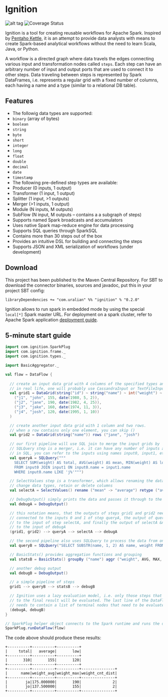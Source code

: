 # Ignition

![alt tag](https://travis-ci.org/uralian/ignition.svg?branch=master)
![Coverage Status](https://coveralls.io/repos/uralian/ignition/badge.svg)

Ignition is a tool for creating reusable workflows for Apache Spark.
Inspired by [Pentaho Kettle](http://community.pentaho.com/projects/data-integration/),
it is an attempt to provide data analysts with means to create Spark-based analytical
workflows without the need to learn Scala, Java, or Python.

A workflow is a directed graph where data travels the edges connecting various input
and transformation nodes called `steps`. Each step can have an arbitrary number of input
and output ports that are used to connect it to other steps. Data traveling between steps
is represented by Spark DataFrames, i.e. represents a regular grid with a fixed
number of columns, each having a name and a type (similar to a relational DB table).

## Features
- The followig data types are supported:
 - `binary` (array of bytes)
 - `boolean`
 - `string`
 - `byte`
 - `short`
 - `integer`
 - `long`
 - `float`
 - `double`
 - `decimal`
 - `date`
 - `timestamp`
- The following pre-defined step types are available:
 - Producer (0 inputs, 1 output)
 - Transformer (1 input, 1 output)
 - Splitter (1 input, >1 outputs)
 - Merger (>1 inputs, 1 output)
 - Module (N inputs, M outputs) 
 - SubFlow (N input, M outputs &ndash; contains a a subgraph of steps)
- Supports named Spark broadcasts and accumulators
- Uses native Spark map-reduce engine for data processing
- Supports SQL queries through SparkSQL
- Contains more than 30 steps out of the box
- Provides an intuitive DSL for building and connecting the steps
- Supports JSON and XML serialization of workflows (under development)
 
## Download
This project has been published to the Maven Central Repository.
For SBT to download the connector binaries, sources and javadoc, put this in your project 
SBT config:
                                                                                                                           
    libraryDependencies += "com.uralian" %% "ignition" % "0.2.0"
    
Ignition allows to run spark in embedded mode by using the special `local[*]`
Spark master URL. For deployment on a spark cluster, refer to Apache Spark
application 
[deployment guide](https://spark.apache.org/docs/latest/cluster-overview.html).

## 5-minute start guide

```scala
import com.ignition.SparkPlug
import com.ignition.frame._
import com.ignition.types._

import BasicAggregator._

val flow = DataFlow {
 
  // create an input data grid with 4 columns of the specified types and fill it with test data
  // in real life, one will probably use CassandraInput or TextFileInput etc.
  val grid1 = DataGrid(string("id") ~ string("name") ~ int("weight") ~ date("dob")) rows (
    ("j1", "john", 155, date(1980, 5, 2)),
    ("j2", "jane", 190, date(1982, 4, 25)),
    ("j3", "jake", 160, date(1974, 11, 3)),
    ("j4", "josh", 120, date(1995, 1, 10))
  )

  // create another input data grid with 1 column and two rows.
  // when a row contains only one element, you can skip ()
  val grid2 = DataGrid(string("name")) rows ("jane", "josh")

  // our first pipeline will use SQL join to merge the input grids by 'name' field.
  // SQLQuery step is a merger, i.e. it can have any number of inputs and 1 output
  // in SQL, you can refer to the inputs using names input0, input1, etc.
  val queryA = SQLQuery("""
    SELECT SUM(weight) AS total, AVG(weight) AS mean, MIN(weight) AS low
    FROM input0 JOIN input1 ON input0.name = input1.name
    WHERE input0.name LIKE 'j%'""")

  // SelectValues step is a transformer, which allows renaming the data columns,
  // change data types, retain or delete columns
  val selectA = SelectValues() rename ("mean" -> "average") retype ("average" -> "int")

  // DebugOutput() simply prints the data and passes it through to the next node, if connected
  val debugA = DebugOutput()

  // this notation means, that the outputs of steps grid1 and grid2 need to be
  // connected to the inputs 0 and 1 of step queryA, the output of queryA &ndash;
  // to the input of step selectA, and finally the output of selectA &ndash;
  // to the input of debugA 
  (grid1, grid2) --> queryA --> selectA --> debugA

  // the second pipeline also uses SQLQuery to process the data from one input
  val queryB = SQLQuery("SELECT SUBSTR(name, 1, 2) AS name, weight FROM input0")

  // BasicStats() provides aggregation functions and grouping
  val statsB = BasicStats() groupBy ("name") aggr ("weight", AVG, MAX, COUNT_DISTINCT)

  // another debug output
  val debugB = DebugOutput()

  // a simple pipeline of steps
  grid1 --> queryB --> statsB --> debugB

  // Ignition uses a lazy evaluation model, i.e. only those steps that contribute
  // to the final result will be evaluated. The last line of the DataFlow definition
  // needs to contain a list of terminal nodes that need to be evaluated.
  (debugA, debugB)
}

// SparkPlug helper object connects to the Spark runtime and runs the data flow.
SparkPlug.runDataFlow(flow)
```

The code above should produce these results: 

    +----------+----------+----------+
    |     total|   average|       low|
    +----------+----------+----------+
    |       310|       155|       120|
    +----------+----------+----------+
    +----------+----------+----------+---------------+
    |      name|weight_avg|weight_max|weight_cnt_dist|
    +----------+----------+----------+---------------+
    |        ja|175.000000|       190|              2|
    |        jo|137.500000|       155|              2|
    +----------+----------+----------+---------------+
